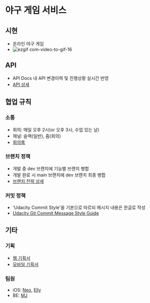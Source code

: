 # 야구 게임 서비스
## 시현
- 온라인 야구 게임 
- ![ezgif com-video-to-gif-16](https://user-images.githubusercontent.com/33626693/117406652-4ed4b100-af48-11eb-8d84-2e06719f3ef1.gif)

## API
- API Docs 내 API 변경이력 및 진행상황 실시간 반영
- [API 상세](https://github.com/HoonHaChoi/baseball/wiki/API-%EC%9E%91%EC%97%85-%ED%98%84%ED%99%A9)

## 협업 규칙
### 소통
- 회의: 매일 오후 2시(or 오후 3시, 수업 있는 날)
- 채널: 슬랙(일반), 줌(회의)
- [회의록](https://github.com/HoonHaChoi/baseball/wiki/%ED%9A%8C%EC%9D%98%EB%A1%9D)

### 브랜치 정책
- 개발 중 dev 브랜치에 기능별 브랜치 병합
- 개발 완료 시 main 브랜치에 dev 브랜치 최종 병합
- [브랜치 전략 상세](https://github.com/HoonHaChoi/baseball/wiki)

### 커밋 정책
- 'Udacity Commit Style'을 기본으로 따르되 메시지 내용은 한글로 작성
- [Udacity Git Commit Message Style Guide](https://udacity.github.io/git-styleguide/)

## 기타
### 기획
- [웹 기획서](https://docs.google.com/presentation/d/1KY4myrtBFlvr6eKvgl-CVv5Cbk1zQlo1GkTz4hNjXqE/edit?usp=sharing)
- [모바일 기획서](https://docs.google.com/presentation/d/1ADabFHrj-BQwAmhYxU9KLKleRGSZRmJFdLo0R8bIYHA/edit?usp=sharing)
### 팀원
- iOS: [Neo](https://github.com/HoonHaChoi), [Elly](https://github.com/ellyheetov)
- BE: [MJ](https://github.com/MJbae)